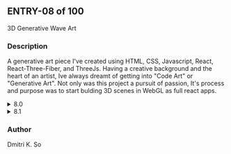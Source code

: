 ## ENTRY-08 of 100  
3D Generative Wave Art

### Description
A generative art piece I've created using HTML, CSS, Javascript, React, React-Three-Fiber, and ThreeJs. Having a creative background and the heart of an artist, Ive always dreamt of getting into "Code Art" or "Generative Art". Not only was this project a pursuit of passion, It's process and purpose was to start bulding 3D scenes in WebGL as full react apps.

<details>

<summary>8.0</summary>  
  
https://user-images.githubusercontent.com/64864829/127756572-7c2702e5-f095-468e-acef-3d7a94fcf600.mp4

</details>  


<details>

<summary>8.1</summary>  
  
https://user-images.githubusercontent.com/64864829/127928821-b61b465c-0632-4635-8fcd-2129b066ce2d.mp4

</details>  
  
### Author
Dmitri K. So

